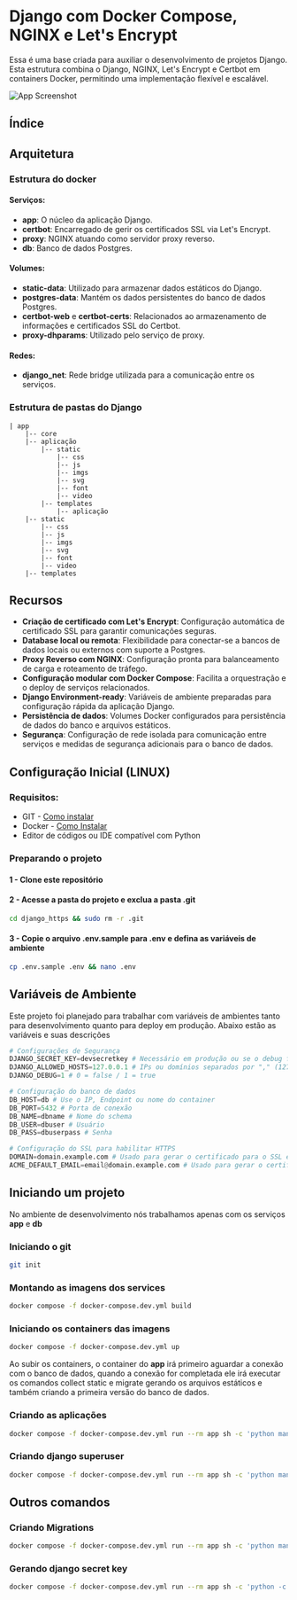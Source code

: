 
# Django com Docker Compose, NGINX e Let's Encrypt

Essa é uma base criada para auxiliar o desenvolvimento de projetos Django. Esta estrutura combina o Django, NGINX, Let's Encrypt e Certbot em containers Docker, permitindo uma implementação flexível e escalável.

![App Screenshot](https://via.placeholder.com/468x300?text=App+Screenshot+Here)

## Índice


## Arquitetura

### Estrutura do docker
#### Serviços:
- **app**: O núcleo da aplicação Django.
- **certbot**: Encarregado de gerir os certificados SSL via Let's Encrypt.
- **proxy**: NGINX atuando como servidor proxy reverso.
- **db**: Banco de dados Postgres.

#### Volumes:
- **static-data**: Utilizado para armazenar dados estáticos do Django.
- **postgres-data**: Mantém os dados persistentes do banco de dados Postgres.
- **certbot-web** e **certbot-certs**: Relacionados ao armazenamento de informações e certificados SSL do Certbot.
- **proxy-dhparams**: Utilizado pelo serviço de proxy.

#### Redes:
- **django_net**: Rede bridge utilizada para a comunicação entre os serviços.

### Estrutura de pastas do Django
```
| app
	|-- core
	|-- aplicação
		|-- static
			|-- css
			|-- js
			|-- imgs
			|-- svg
			|-- font
			|-- video
		|-- templates
			|-- aplicação
	|-- static
		|-- css
		|-- js
		|-- imgs
		|-- svg
		|-- font
		|-- video
	|-- templates
```

## Recursos

- **Criação de certificado com Let's Encrypt**: Configuração automática de certificado SSL para garantir comunicações seguras.
- **Database local ou remota**: Flexibilidade para conectar-se a bancos de dados locais ou externos com suporte a Postgres.
- **Proxy Reverso com NGINX**: Configuração pronta para balanceamento de carga e roteamento de tráfego.
- **Configuração modular com Docker Compose**: Facilita a orquestração e o deploy de serviços relacionados.
- **Django Environment-ready**: Variáveis de ambiente preparadas para configuração rápida da aplicação Django.
- **Persistência de dados**: Volumes Docker configurados para persistência de dados do banco e arquivos estáticos.
- **Segurança**: Configuração de rede isolada para comunicação entre serviços e medidas de segurança adicionais para o banco de dados.

## Configuração Inicial (LINUX)

### Requisitos:
- GIT - [Como instalar](https://git-scm.com/book/pt-br/v2/Come%C3%A7ando-Instalando-o-Git)
- Docker - [Como Instalar](https://docs.docker.com/desktop/install/linux-install/)
- Editor de códigos ou IDE compatível com Python

### Preparando o projeto
#### 1 - Clone este repositório

#### 2 - Acesse a pasta do projeto e exclua a pasta .git
```bash
cd django_https && sudo rm -r .git
```

#### 3 - Copie o arquivo .env.sample para .env e defina as variáveis de ambiente
```bash
cp .env.sample .env && nano .env
```

## Variáveis de Ambiente

Este projeto foi planejado para trabalhar com variáveis de ambientes tanto para desenvolvimento quanto para deploy em produção. Abaixo estão as variáveis e suas descrições

```py
# Configurações de Segurança
DJANGO_SECRET_KEY=devsecretkey # Necessário em produção ou se o debug for 0
DJANGO_ALLOWED_HOSTS=127.0.0.1 # IPs ou domínios separados por "," (127.0.0.1,domain.example.com)
DJANGO_DEBUG=1 # 0 = false / 1 = true

# Configuração do banco de dados
DB_HOST=db # Use o IP, Endpoint ou nome do container
DB_PORT=5432 # Porta de conexão
DB_NAME=dbname # Nome do schema
DB_USER=dbuser # Usuário
DB_PASS=dbuserpass # Senha

# Configuração do SSL para habilitar HTTPS
DOMAIN=domain.example.com # Usado para gerar o certificado para o SSL e Definir o CSRF_TRUSTED_ORIGINS
ACME_DEFAULT_EMAIL=email@domain.example.com # Usado para gerar o certificado para o SSL

```

## Iniciando um projeto

No ambiente de desenvolvimento nós trabalhamos apenas com os serviços **app** e **db**

### Iniciando o git
```bash
git init
```

### Montando as imagens dos services
```bash
docker compose -f docker-compose.dev.yml build
```

### Iniciando os containers das imagens
```bash
docker compose -f docker-compose.dev.yml up
```

Ao subir os containers, o container do **app** irá primeiro aguardar a conexão com o banco de dados, quando a conexão for completada ele irá executar os comandos collect static e migrate gerando os arquivos estáticos e também criando a primeira versão do banco de dados.

### Criando as aplicações
```bash
docker compose -f docker-compose.dev.yml run --rm app sh -c 'python manage.py startapp nome_django_app'
```

### Criando django superuser
```bash
docker compose -f docker-compose.dev.yml run --rm app sh -c 'python manage.py createsuperuser'
```

## Outros comandos

### Criando Migrations
```bash
docker compose -f docker-compose.dev.yml run --rm app sh -c 'python manage.py makemigrations'
```

### Gerando django secret key
```bash
docker compose -f docker-compose.dev.yml run --rm app sh -c 'python -c "from django.core.management.utils import get_random_secret_key; print(get_random_secret_key())"'
```








